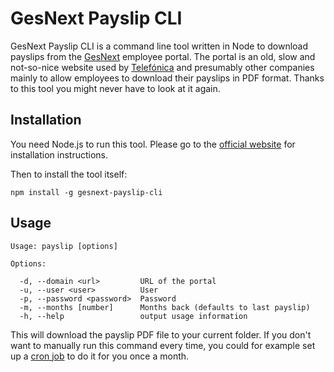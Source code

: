 # GesNext Payslip CLI

GesNext Payslip CLI is a command line tool written in Node to download payslips from the [GesNext](http://www.gesnext.com) employee portal. The portal is an old, slow and not-so-nice website used by [Telefónica](https://www.telefonica.com) and presumably other companies mainly to allow employees to download their payslips in PDF format. Thanks to this tool you might never have to look at it again.

## Installation

You need Node.js to run this tool. Please go to the [official website](https://nodejs.org) for installation instructions.

Then to install the tool itself:

```
npm install -g gesnext-payslip-cli
```

## Usage

```
Usage: payslip [options]

Options:

  -d, --domain <url>         URL of the portal
  -u, --user <user>          User
  -p, --password <password>  Password
  -m, --months [number]      Months back (defaults to last payslip)
  -h, --help                 output usage information
```

This will download the payslip PDF file to your current folder. If you don't want to manually run this command every time, you could for example set up a [cron job](https://en.wikipedia.org/wiki/Cron) to do it for you once a month.
